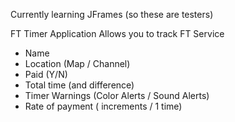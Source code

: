 Currently learning JFrames (so these are testers)

FT Timer Application
Allows you to track FT Service
- Name
- Location (Map / Channel)
- Paid (Y/N)
- Total time (and difference)
- Timer Warnings (Color Alerts / Sound Alerts)
- Rate of payment ( increments / 1 time)
